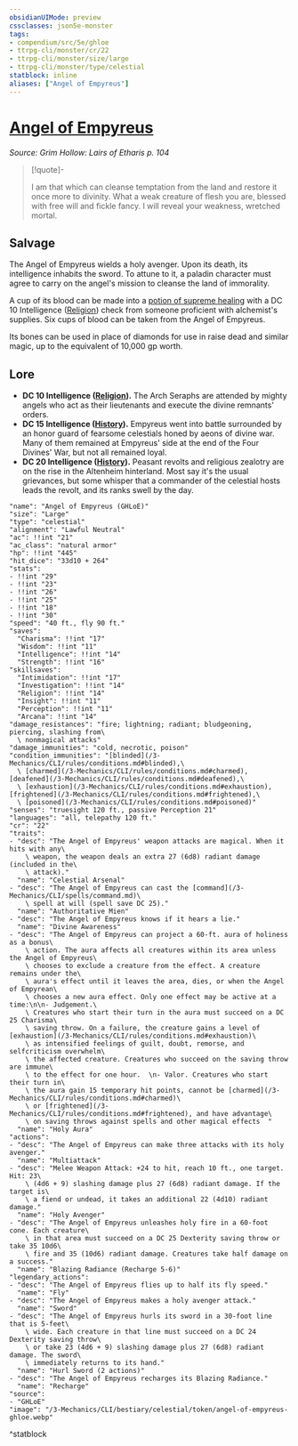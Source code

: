 ```yaml
---
obsidianUIMode: preview
cssclasses: json5e-monster
tags:
- compendium/src/5e/ghloe
- ttrpg-cli/monster/cr/22
- ttrpg-cli/monster/size/large
- ttrpg-cli/monster/type/celestial
statblock: inline
aliases: ["Angel of Empyreus"]
---
```

# [Angel of Empyreus](3-Mechanics\CLI\bestiary\celestial/angel-of-empyreus-ghloe.md)
*Source: Grim Hollow: Lairs of Etharis p. 104*  

> [!quote]-  
> 
> I am that which can cleanse temptation from the land and restore it once more to divinity. What a weak creature of flesh you are, blessed with free will and fickle fancy. I will reveal your weakness, wretched mortal.

## Salvage

The Angel of Empyreus wields a holy avenger. Upon its death, its intelligence inhabits the sword. To attune to it, a paladin character must agree to carry on the angel's mission to cleanse the land of immorality.

A cup of its blood can be made into a [potion of supreme healing](/3-Mechanics/CLI/items/potion-of-supreme-healing.md) with a DC 10 Intelligence ([Religion](/3-Mechanics/CLI/rules/skills.md#Religion)) check from someone proficient with alchemist's supplies. Six cups of blood can be taken from the Angel of Empyreus.

Its bones can be used in place of diamonds for use in raise dead and similar magic, up to the equivalent of 10,000 gp worth.

## Lore

- **DC 10 Intelligence ([Religion](/3-Mechanics/CLI/rules/skills.md#Religion)).** The Arch Seraphs are attended by mighty angels who act as their lieutenants and execute the divine remnants' orders.  
- **DC 15 Intelligence ([History](/3-Mechanics/CLI/rules/skills.md#History)).** Empyreus went into battle surrounded by an honor guard of fearsome celestials honed by aeons of divine war. Many of them remained at Empyreus' side at the end of the Four Divines' War, but not all remained loyal.  
- **DC 20 Intelligence ([History](/3-Mechanics/CLI/rules/skills.md#History)).** Peasant revolts and religious zealotry are on the rise in the Altenheim hinterland. Most say it's the usual grievances, but some whisper that a commander of the celestial hosts leads the revolt, and its ranks swell by the day.  

```statblock
"name": "Angel of Empyreus (GHLoE)"
"size": "Large"
"type": "celestial"
"alignment": "Lawful Neutral"
"ac": !!int "21"
"ac_class": "natural armor"
"hp": !!int "445"
"hit_dice": "33d10 + 264"
"stats":
- !!int "29"
- !!int "23"
- !!int "26"
- !!int "25"
- !!int "18"
- !!int "30"
"speed": "40 ft., fly 90 ft."
"saves":
  "Charisma": !!int "17"
  "Wisdom": !!int "11"
  "Intelligence": !!int "14"
  "Strength": !!int "16"
"skillsaves":
  "Intimidation": !!int "17"
  "Investigation": !!int "14"
  "Religion": !!int "14"
  "Insight": !!int "11"
  "Perception": !!int "11"
  "Arcana": !!int "14"
"damage_resistances": "fire; lightning; radiant; bludgeoning, piercing, slashing from\
  \ nonmagical attacks"
"damage_immunities": "cold, necrotic, poison"
"condition_immunities": "[blinded](/3-Mechanics/CLI/rules/conditions.md#blinded),\
  \ [charmed](/3-Mechanics/CLI/rules/conditions.md#charmed), [deafened](/3-Mechanics/CLI/rules/conditions.md#deafened),\
  \ [exhaustion](/3-Mechanics/CLI/rules/conditions.md#exhaustion), [frightened](/3-Mechanics/CLI/rules/conditions.md#frightened),\
  \ [poisoned](/3-Mechanics/CLI/rules/conditions.md#poisoned)"
"senses": "truesight 120 ft., passive Perception 21"
"languages": "all, telepathy 120 ft."
"cr": "22"
"traits":
- "desc": "The Angel of Empyreus' weapon attacks are magical. When it hits with any\
    \ weapon, the weapon deals an extra 27 (6d8) radiant damage (included in the\
    \ attack)."
  "name": "Celestial Arsenal"
- "desc": "The Angel of Empyreus can cast the [command](/3-Mechanics/CLI/spells/command.md)\
    \ spell at will (spell save DC 25)."
  "name": "Authoritative Mien"
- "desc": "The Angel of Empyreus knows if it hears a lie."
  "name": "Divine Awareness"
- "desc": "The Angel of Empyreus can project a 60-ft. aura of holiness as a bonus\
    \ action. The aura affects all creatures within its area unless the Angel of Empyreus\
    \ chooses to exclude a creature from the effect. A creature remains under the\
    \ aura's effect until it leaves the area, dies, or when the Angel of Empyrean\
    \ chooses a new aura effect. Only one effect may be active at a time:\n\n- Judgement.\
    \ Creatures who start their turn in the aura must succeed on a DC 25 Charisma\
    \ saving throw. On a failure, the creature gains a level of [exhaustion](/3-Mechanics/CLI/rules/conditions.md#exhaustion)\
    \ as intensified feelings of guilt, doubt, remorse, and selfcriticism overwhelm\
    \ the affected creature. Creatures who succeed on the saving throw are immune\
    \ to the effect for one hour.  \n- Valor. Creatures who start their turn in\
    \ the aura gain 15 temporary hit points, cannot be [charmed](/3-Mechanics/CLI/rules/conditions.md#charmed)\
    \ or [frightened](/3-Mechanics/CLI/rules/conditions.md#frightened), and have advantage\
    \ on saving throws against spells and other magical effects  "
  "name": "Holy Aura"
"actions":
- "desc": "The Angel of Empyreus can make three attacks with its holy avenger."
  "name": "Multiattack"
- "desc": "Melee Weapon Attack: +24 to hit, reach 10 ft., one target. Hit: 23\
    \ (4d6 + 9) slashing damage plus 27 (6d8) radiant damage. If the target is\
    \ a fiend or undead, it takes an additional 22 (4d10) radiant damage."
  "name": "Holy Avenger"
- "desc": "The Angel of Empyreus unleashes holy fire in a 60-foot cone. Each creature\
    \ in that area must succeed on a DC 25 Dexterity saving throw or take 35 10d6\
    \ fire and 35 (10d6) radiant damage. Creatures take half damage on a success."
  "name": "Blazing Radiance (Recharge 5-6)"
"legendary_actions":
- "desc": "The Angel of Empyreus flies up to half its fly speed."
  "name": "Fly"
- "desc": "The Angel of Empyreus makes a holy avenger attack."
  "name": "Sword"
- "desc": "The Angel of Empyreus hurls its sword in a 30-foot line that is 5-feet\
    \ wide. Each creature in that line must succeed on a DC 24 Dexterity saving throw\
    \ or take 23 (4d6 + 9) slashing damage plus 27 (6d8) radiant damage. The sword\
    \ immediately returns to its hand."
  "name": "Hurl Sword (2 actions)"
- "desc": "The Angel of Empyreus recharges its Blazing Radiance."
  "name": "Recharge"
"source":
- "GHLoE"
"image": "/3-Mechanics/CLI/bestiary/celestial/token/angel-of-empyreus-ghloe.webp"
```
^statblock